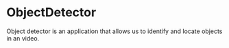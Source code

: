 # ObjectDetector

Object detector is an application that allows us to identify and locate objects in an video.
